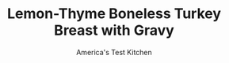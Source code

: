 ---
layout: ../../layouts/MarkdownPostLayout.astro
title: Lemon-Thyme Boneless Turkey Breast with Gravy
author: America's Test Kitchen
pubDate: 2023-03-15
description: "Our goal this year: an elegant all-white-meat roast. With gravy."
image_url: https://res.cloudinary.com/hksqkdlah/image/upload/ar_1:1,c_fill,dpr_2.0,f_auto,fl_lossy.progressive.strip_profile,g_faces:auto,q_auto:low,w_344/42424-sfs-boneless-turkey-breast-with-gravy-version-two-10
tags: ["Main Courses","American","Turkey","Roasts","Thanksgiving"]
calories: 
protein: 
carbohydrates: 
fats: 
fiber: 
ingredients: ["1 (5- to 7-pound), bone-in turkey breast, trimmed","1 tablespoon, kosher salt","2 teaspoons, minced fresh thyme","2 teaspoons, grated lemon zest","1/2 teaspoon, pepper","1 tablespoon, vegetable oil","1 , onion, chopped","1 , carrot, peeled and chopped","1 , celery rib, chopped","6 , sprigs fresh thyme","1 , bay leaf","4 tablespoons, unsalted butter","1/4 cup, all-purpose flour","1/3 cup, dry white wine",", Kosher salt and pepper"]
serves: 10
time: "6¼ to 6¾ hours"
instructions: ["For the turkey: Position turkey breast skin side up on cutting board. Using sharp knife, remove each breast half from bone by cutting through skin on top of breast on either side of center bone. Continue to work knife along bone until each breast half is removed. Reserve breastbone for stock. Combine salt, thyme, lemon zest, and pepper in bowl. Sprinkle breasts all over with salt mixture.","Lay two 24-inch pieces of kitchen twine crosswise in middle of 8½ by 4½-inch loaf pan, about 1 inch apart. Arrange 1 breast half skin side down in pan on top of twine. Position remaining breast half over first, skin side up, with thick end over tapered end. Tuck turkey into edges of pan to fit if necessary. Tie twine tightly to secure. Remove turkey from pan and continue to tie at 1-inch intervals. Wrap in plastic wrap and refrigerate for at least 2 hours or up to 24 hours.","For the turkey stock: Meanwhile, adjust oven rack to middle position and heat oven to 450 degrees. Line rimmed baking sheet with aluminum foil. Place reserved breastbone on prepared sheet and roast until well browned, about 1 hour. Let sit until cool enough to handle, about 15 minutes.","Place breastbone in large saucepan (if necessary, use kitchen shears to break down bone to fit). Add onion, carrot, celery, thyme sprigs, and bay leaf. Add water to cover by 1 inch and bring to boil over high heat. Reduce heat to medium-low and simmer for 1 hour. (Bone should remain covered with water throughout simmer.)","Discard breastbone. Strain turkey stock through fine-mesh strainer set over large bowl. Using spoon, press on solids to extract liquid; discard solids. Reserve turkey stock to make gravy when ready.","Three hours before serving, adjust oven rack to middle position and heat oven to 275 degrees. Set wire rack in rimmed baking sheet. Heat oil in 12-inch nonstick skillet over medium-high heat until just smoking. Add turkey and cook until well-browned on all sides, about 10 minutes. Transfer turkey to prepared wire rack. Roast until turkey registers 160 degrees, 2¼ to 2¾ hours. Transfer turkey to carving board and let rest for 15 minutes.","For the gravy: Meanwhile, melt butter in large saucepan over medium heat. Whisk in flour until smooth. Cook, whisking frequently, until peanut butter–colored, about 5 minutes. Slowly whisk in 3 cups turkey stock until no lumps remain. (Remaining stock can be refrigerated for up to 2 days or frozen for up to 2 months.) Whisk in wine, 1½ teaspoons salt, and ½ teaspoon pepper and bring to boil. Reduce heat to medium-low and simmer until slightly thickened and reduced to about 2½ cups, 8 to 10 minutes. Off heat, season with salt and pepper to taste. Cover and keep warm.","Slice turkey ½ inch thick, removing twine as you slice. Serve, passing gravy separately."]
nutrition: undefined
notes: "Plan ahead: The salted turkey needs to be refrigerated for at least 2 hours before cooking. We prefer a natural (unbrined) turkey breast here, but both self-basting and kosher also work well. Omit the salt in step 1 if you buy a self-basting or kosher turkey breast. You can make soup with the excess turkey stock, if desired."
---
